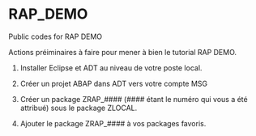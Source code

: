 # RAP_DEMO
Public codes for RAP DEMO

Actions préiminaires à faire pour mener à bien le tutorial RAP DEMO.

1.  Installer Eclipse et ADT au niveau de votre poste local.

2.  Créer un projet ABAP dans ADT vers votre compte MSG

3.  Créer un package ZRAP_#### (#### étant le numéro qui vous a été attribué) sous le package ZLOCAL.

4.  Ajouter le package ZRAP_#### à vos packages favoris.

